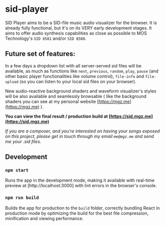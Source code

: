 # sid-player

SID Player aims to be a SID-file music audio visualizer for the browser. It is already fully functional, but it's on its VERY early development stages. It aims to offer audio synthesis capabilities as close as possible to MOS Technology's `SID 6581` and/or `SID 8580`.

## Future set of features:

In a few days a dropdown list with all server-served sid files will be available, as much as functions like `next`, `previous`, `random`, `play`, `pause` (and other basic player functionalities like volume control), `file-info` and `file-upload` (so you can listen to your local sid files on your browser).

New audio-reactive background shaders and waveform visualizer's styles will be also available and seamlessly browsable ( like the background shaders you can see at my personal website [https://mgz.me](https://mgz.me) ).

**You can view the final result / production build at [https://sid.mgz.me](https://sid.mgz.me)**

*If you are a composer, and you're interested on having your songs exposed on this project, please get in touch through my email `me@mgz.me` and send me your .sid files.*

## Development

### `npm start`

Runs the app in the development mode, making it available with real-time preview at [http://localhost:3000] with lint errors in the browser's console.

### `npm run build`

Builds the app for production to the `build` folder, correctly bundling React in production mode by optimizing the build for the best file compression, minification and viewing performance.
